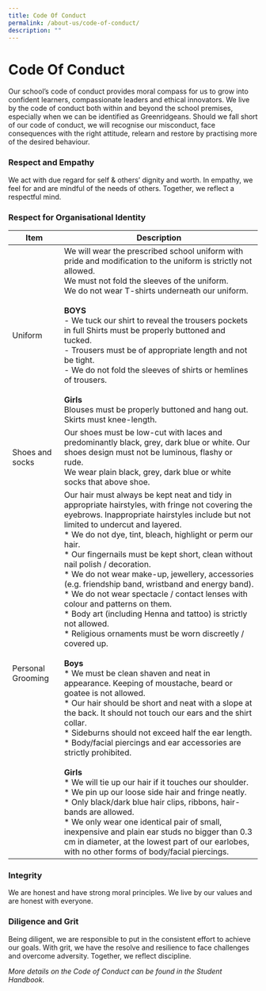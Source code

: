 ```yaml
---
title: Code Of Conduct
permalink: /about-us/code-of-conduct/
description: ""
---
```

# Code Of Conduct
Our school’s code of conduct provides moral compass for us to grow into confident learners, compassionate leaders and ethical innovators. We live by the code of conduct both within and beyond the school premises, especially when we can be identified as Greenridgeans. Should we fall short of our code of conduct, we will recognise our misconduct, face consequences with the right attitude, relearn and restore by practising more of the desired behaviour.<br>
### Respect and Empathy
We act with due regard for self &amp; others’ dignity and worth. In empathy, we feel for and are mindful of the needs of others. Together, we reflect a respectful mind.

### Respect for Organisational Identity

|Item | Description|
| -------- | -------- | 
| Uniform  | We will wear the prescribed school uniform with pride and modification to the uniform is strictly not allowed.<br>We must not fold the sleeves of the uniform.<br>We do not wear T-shirts underneath our uniform.   <br><br> **BOYS**<br>- We tuck our shirt to reveal the trousers pockets in full Shirts must be properly buttoned and tucked.<br>- Trousers must be of appropriate length and not be tight.<br>- We do not fold the sleeves of shirts or hemlines of trousers.<br><br>**Girls**<br>Blouses must be properly buttoned and hang out.<br>Skirts must knee-length.|
|Shoes and socks|Our shoes must be low-cut with laces and predominantly black, grey, dark blue or white. Our shoes design must not be luminous, flashy or rude.<br>We wear plain black, grey, dark blue or white socks that above shoe.|
|Personal Grooming |Our hair must always be kept neat and tidy in appropriate hairstyles, with fringe not covering the eyebrows. Inappropriate hairstyles include but not limited to&nbsp;undercut and layered.<br>*   We do not&nbsp;dye, tint, bleach, highlight or perm our hair.<br>*   Our fingernails must be kept short, clean without nail polish / decoration.<br>*   We do not wear make-up, jewellery, accessories (e.g. friendship band, wristband and energy band).<br>*   We do not wear spectacle / contact lenses with colour and patterns on them.<br>*   Body art (including Henna and tattoo) is strictly not allowed.<br>*   Religious ornaments must be worn discreetly / covered up.<br><br>**Boys**<br>*   We must be clean shaven and neat in appearance. Keeping of moustache, beard or goatee is not allowed.<br>*   Our hair should be short and neat with a slope at the back. It should not touch our ears and the shirt collar.<br>*   Sideburns should not exceed half the ear length.<br>*   Body/facial piercings and ear accessories are strictly prohibited. <br><br>**Girls**<br>*   We will tie up our hair if it touches our shoulder.<br>*   We pin up our loose side hair and fringe neatly.<br>*   Only black/dark blue hair clips, ribbons, hair-bands are allowed.<br>*   We only wear one identical pair of small, inexpensive and plain ear studs no bigger than 0.3 cm in diameter, at the lowest part of our earlobes, with no other forms of body/facial piercings.|

	

### Integrity
We are honest and have strong moral principles. We live by our values and are honest with everyone.

### Diligence and Grit
Being diligent, we are responsible to put in the consistent effort to achieve our goals. With grit, we have the resolve and resilience to face challenges and overcome adversity. Together, we reflect discipline.

*More details on the Code of Conduct can be found in the Student Handbook.*